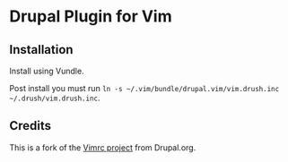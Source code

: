 Drupal Plugin for Vim
=====================

## Installation

Install using Vundle.

Post install you must run `ln -s ~/.vim/bundle/drupal.vim/vim.drush.inc
~/.drush/vim.drush.inc`.

## Credits

This is a fork of the [Vimrc project](http://drupal.org/project/vimrc) from
Drupal.org.

